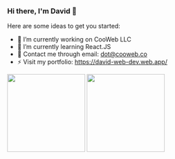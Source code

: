 ### Hi there, I'm David 👋

Here are some ideas to get you started:

- 🔭 I’m currently working on CooWeb LLC
- 🌱 I’m currently learning React.JS
- 💬 Contact me through email: dot@cooweb.co
- ⚡ Visit my portfolio: https://david-web-dev.web.app/

<div>
  <a href="https://github.com/David-Pena"></a>
  <img height="180em" src="https://github-readme-stats.vercel.app/api?username=David-Pena&show_icons=true&theme=dracula&include_all_commits=true&count_private=true" />
  <img height="180em" src="https://github-readme-stats.vercel.app/api/top-langs/?username=David-Pena&layout=compact&langs_count=16&theme=dracula" />
</div>
